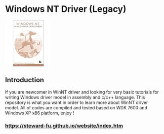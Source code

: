 # Windows NT Driver (Legacy)
![Alt text](imgs/main.jpg)
  
## Introduction
If you are newcomer in WinNT driver and looking for very basic tutorials for writing Windows driver model in assembly and c/c++ language. This repository is what you want in order to learn more about WinNT driver model. All of codes are compiled and tested based on WDK 7600 and Windows XP x86 platform, enjoy !
  
### https://steward-fu.github.io/website/index.htm
